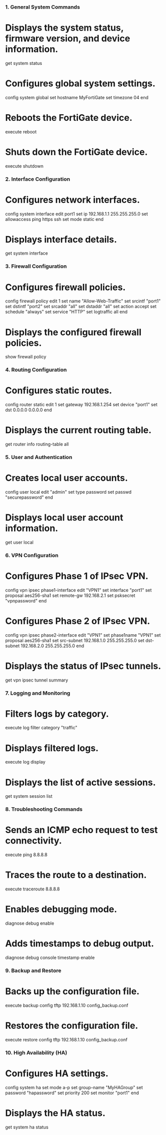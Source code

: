 ### 1. General System Commands

# Displays the system status, firmware version, and device information.
get system status

# Configures global system settings.
config system global
set hostname MyFortiGate
set timezone 04
end

# Reboots the FortiGate device.
execute reboot

# Shuts down the FortiGate device.
execute shutdown

### 2. Interface Configuration

# Configures network interfaces.
config system interface
edit port1
set ip 192.168.1.1 255.255.255.0
set allowaccess ping https ssh
set mode static
end

# Displays interface details.
get system interface

### 3. Firewall Configuration

# Configures firewall policies.
config firewall policy
edit 1
set name "Allow-Web-Traffic"
set srcintf "port1"
set dstintf "port2"
set srcaddr "all"
set dstaddr "all"
set action accept
set schedule "always"
set service "HTTP"
set logtraffic all
end

# Displays the configured firewall policies.
show firewall policy

### 4. Routing Configuration

# Configures static routes.
config router static
edit 1
set gateway 192.168.1.254
set device "port1"
set dst 0.0.0.0 0.0.0.0
end

# Displays the current routing table.
get router info routing-table all

### 5. User and Authentication

# Creates local user accounts.
config user local
edit "admin"
set type password
set passwd "securepassword"
end

# Displays local user account information.
get user local

### 6. VPN Configuration

# Configures Phase 1 of IPsec VPN.
config vpn ipsec phase1-interface
edit "VPN1"
set interface "port1"
set proposal aes256-sha1
set remote-gw 192.168.2.1
set psksecret "vpnpassword"
end

# Configures Phase 2 of IPsec VPN.
config vpn ipsec phase2-interface
edit "VPN1"
set phase1name "VPN1"
set proposal aes256-sha1
set src-subnet 192.168.1.0 255.255.255.0
set dst-subnet 192.168.2.0 255.255.255.0
end

# Displays the status of IPsec tunnels.
get vpn ipsec tunnel summary

### 7. Logging and Monitoring

# Filters logs by category.
execute log filter category "traffic"

# Displays filtered logs.
execute log display

# Displays the list of active sessions.
get system session list

### 8. Troubleshooting Commands

# Sends an ICMP echo request to test connectivity.
execute ping 8.8.8.8

# Traces the route to a destination.
execute traceroute 8.8.8.8

# Enables debugging mode.
diagnose debug enable

# Adds timestamps to debug output.
diagnose debug console timestamp enable

### 9. Backup and Restore

# Backs up the configuration file.
execute backup config tftp 192.168.1.10 config_backup.conf

# Restores the configuration file.
execute restore config tftp 192.168.1.10 config_backup.conf

### 10. High Availability (HA)

# Configures HA settings.
config system ha
set mode a-p
set group-name "MyHAGroup"
set password "hapassword"
set priority 200
set monitor "port1"
end

# Displays the HA status.
get system ha status
